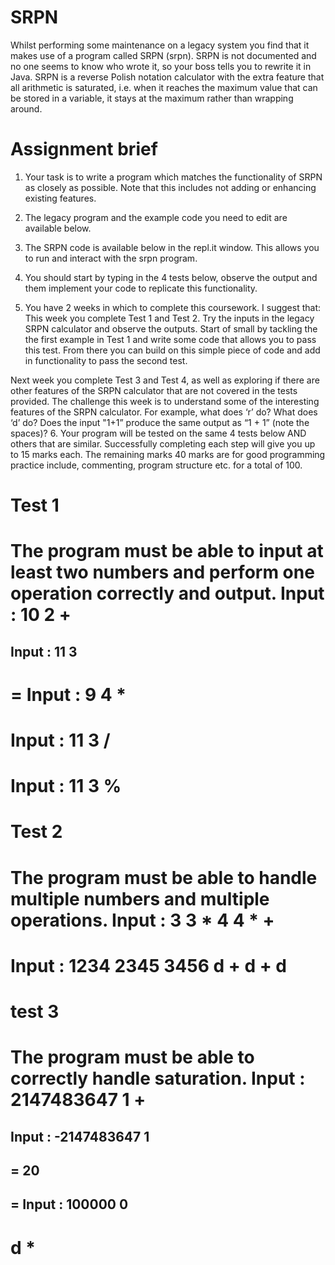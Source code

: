 # SRPN
Whilst performing some maintenance on a legacy system you find that it makes use of a program called SRPN (srpn). SRPN is not documented and no one seems to know who wrote it, so your boss tells you to rewrite it in Java. SRPN is a reverse Polish notation calculator with the extra feature that all arithmetic is saturated, i.e. when it reaches the maximum value that can be stored in a variable, it stays at the maximum rather than wrapping around. 

# Assignment brief
1. Your task is to write a program which matches the functionality of SRPN as closely as possible. Note that this includes not adding or enhancing existing features. 

2. The legacy program and the example code you need to edit are available below.

3. The SRPN code is available below in the repl.it window. This allows you to run and interact with the srpn program.

4. You should start by typing in the 4 tests below, observe the output and them implement your code to replicate this functionality.

5. You have 2 weeks in which to complete this coursework. I suggest that:
This week you complete Test 1 and Test 2.  Try the inputs in the legacy SRPN calculator and observe the outputs.  Start of small by tackling the the first example in Test 1 and write some code that allows you to pass this test.  From there you can build on this simple piece of code and add in functionality to pass the second test.  

Next week you complete Test 3 and Test 4, as well as exploring if there are other features of the SRPN calculator that are not covered in the tests provided.  The challenge this week is to understand some of the interesting features of the SRPN calculator.  For example, what does ‘r’ do?  What does ‘d’ do?  Does the input "1+1” produce the same output as “1 + 1” (note the spaces)?
6. Your program will be tested on the same 4 tests below AND others that are similar. Successfully completing each step will give you up to 15 marks each. The remaining marks 40 marks are for good programming practice include, commenting, program structure etc. for a total of 100.

# Test 1

The program must be able to input at least two numbers and perform one operation correctly and output.
Input :
10
2
+
=
Input :
11
3
-
=
Input :
9
4
*
=
Input :
11
3
/
=
Input :
11
3
%
=

# Test 2

The program must be able to handle multiple numbers and multiple operations.
Input :
3
3
*
4
4
*
+
=

Input :
1234
2345
3456
d
+
d
+
d
=

# test 3

The program must be able to correctly handle saturation.
Input :
2147483647
1
+
=
Input :
-2147483647
1
-
=
20
-
=
Input :
100000
0
-
d
*
=

